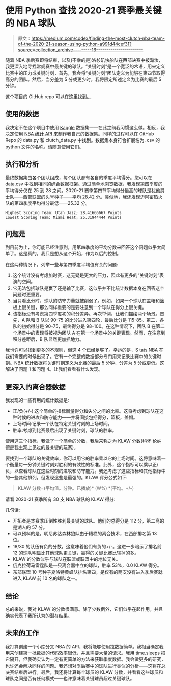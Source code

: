 # 使用 Python 查找 2020-21 赛季最关键的 NBA 球队

> 原文：<https://medium.com/codex/finding-the-most-clutch-nba-team-of-the-2020-21-season-using-python-a991d44cef31?source=collection_archive---------16----------------------->

随着 NBA 季后赛即将结束，以及(不幸的是)洛杉矶快船队在西部决赛中被淘汰，我更深入地寻找常规赛中最关键的球队。“关键时刻”是一个宽泛的术语，用来定义比赛中的压力或关键时刻，首先，我会将“关键时刻”团队定义为能够在第四节取得高分的团队。然后，当分差为 5 分或更少时，我将限定所述定义为比赛的最后 5 分钟。

这个项目的 GitHub repo 可以在这里找到[。](https://github.com/jai-agrawal/nba-clutch-stats/)

## 使用的数据

我决定不在这个项目中使用 [Kaggle](https://www.kaggle.com/) 数据集——在此之前我习惯这么做。相反，我决定使用 [NBA 统计 API](https://github.com/swar/nba_api) 来制作我自己的数据集。同样的过程可以在 GitHub Repo 的 data.py 和 clutch_data.py 中找到。数据集本身符合扩展名为. csv 的 python 文件的名称。请随意使用它们。

## 执行和分析

最终数据集由各个团队组成，每个团队都有各自的季度平均得分。您可以在 data.csv 中找到相同的综合数据框架。通过简单地浏览数据，我发现第四季度的平均得分仅在 25 到 28 之间。2020-21 赛季第四节平均得分最高的球队是犹他爵士队——西部联盟的头号种子——平均 28.42 分。类似地，我还发现迈阿密热火队的第四季度平均得分最低——25.32 分。

```
Highest Scoring Team: Utah Jazz; 28.41666667 Points
Lowest Scoring Team: Miami Heat; 25.31944444 Points
```

## 问题是

到目前为止，你可能已经注意到，用第四季度的平均分数来回答这个问题似乎太简单了。这是真的。我只是想从这个开始，作为以后的控制。

在这两种情况下，列举一些与第四季度平均值有关的问题:

1.  这个统计没有考虑加时赛，这无疑是更大的压力，因此有更多的“关键时刻”表演的空间。
2.  它无法包括球队是赢了还是输了比赛，这似乎并不比统计数据本身在回答这个问题时更重要。
3.  当只看比分时，球队的防守力量就被削弱了。例如，如果一个球队在盖帽和篮板上很关键，那么同样重要的是要注意到一个球队在得分上很关键。
4.  该指标没有考虑第四季度初的积分差异。再次举例，让我们描绘两个场景。首先，A 队和 B 队以 90-75 的比分进入第四轮，最后比分是 115-85。第二，各队的初始得分是 90–75，最终得分是 98–100。在这种情况下，团队 B 在第二个场景中的表现将被视为团队 A 在第一个场景中的关键表现。然而，在注意到积分差距后，B 队显然更加抓地力。

我也许可以找到更多的不规则，但这 4 个已经足够了。幸运的是，S [tats NBA](https://www.nba.com/stats/teams/clutch-traditional/?sort=W_PCT&dir=-1&Season=2020-21&SeasonType=Regular%20Season) 在我们需要的时候出现了。它有一个完整的数据部分专门用来记录比赛中的关键时刻。NBA 统计数据将关键时刻定义为比赛的最后 5 分钟，分差为 5 分或更低。这解决了问题 1 和问题 4。让我们看看有什么发现。

## 更深入的离合器数据

我发现的一些有用的统计数据是:

*   正/负(+/-):这个简单的指标衡量得分和失分之间的比率。这将考虑到球队在这种时候的进攻和防守能力——并将间接包括得分，篮板，盖帽。
*   上场时间:记录一个队在特定关键时刻的上场时间。
*   胜率:考虑到比赛最后出现了关键时刻，球队的胜率。

使用这三个指标，我做了一个简单的分数，我后来称之为 KLAW 分数(科怀·伦纳德是我主观上见过的最关键的玩家)。

要找到一个球队的关键效率，你可以用它的胜率乘以它的上场时间。这将意味着一个衡量每一分钟关键时刻对胜利的有效性的标准。此外，这个指标可以乘以正/负，以查看球队在这些时刻的进攻和防守能力。我还考虑了这些指标和其他指标中的一些其他排列，但发现这些是最强的。KLAW 评分公式如下:

> KLAW 分数=(平均值。分钟。已播放)* (W%) *(平均。+/-)

请看 2020-21 赛季所有 30 支 NBA 球队的 KLAW 得分:

几句话:

*   开拓者是本赛季压倒性胜利最关键的球队。他们的总得分是 112 分，第二高的是湖人的 57 分。
*   可以预料的是，明尼苏达森林狼队由于糟糕的离合技术，在西部排名第 13 位。
*   18/30 的队伍有负的分数，这意味着他们有负的+/-。这进一步暗示了排名前 12 的球队明显比其他球队更关键，赢得的关键比赛比输掉的多。
*   KLAW 的分数似乎与球队在联盟或联盟中的地位无关。
*   俄克拉荷马雷霆队是一只离合器中立的球队，胜率 53%，0.0 KLAW 得分。
*   东部联盟 10 号种子夏洛特黄蜂队排名第四，是仅有的两支没有进入季后赛就进入 KLAW 前 10 名的球队之一。

## **结论**

总的来说，我对 KLAW 的分数很满意。除了少数例外，它们似乎在起作用，并且确实代表了我所认为的潜在结果。

## 未来的工作

我打算创建一个小库分叉 NBA 的 API，我将能够使用拉数据简单。我相当确定我用来创建第一批数据的代码效率很低，并且需要大量的请求。我用 time.sleeps 把它隔开，但我确实认为一定有更简单的方法来获取季度数据。我会做更多的研究，也许还会解决同样的问题。我还想对季后赛中的球队进行类似的分析——这将在总决赛结束后进行。最后，我还将计算每个球员的 KLAW 分数，并看看这些球员和球队之间是否有任何模式——也许意味着关键球员超过关键球队。